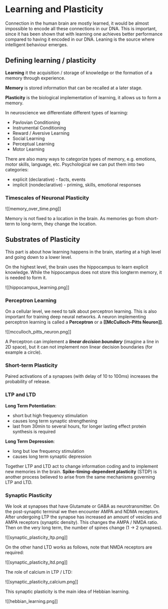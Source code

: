 # Learning and Plasticity
Connection in the human brain are mostly learned, it would be almost impossible to encode all these connections in our DNA. This is important, since it has been shown that with learning one achieves better performance compared to having it encoded in our DNA. Leaning is the source where intelligent behaviour emerges.

## Defining learning / plasticity
**Learning** it the acquisition / storage of knowledge or the formation of a memory through experience.

**Memory** is stored information that can be recalled at a later stage.

**Plasticity** is the biological implementation of learning, it allows us to form a memory.

In neuroscience we differentiate different types of learning:
- Pavlovian Conditioning
- Instrumental Conditioning
- Reward / Aversive Learning
- Social Learning
- Perceptual Learning
- Motor Learning

There are also many ways to categorize types of memory, e.g. emotions, motor skills, language, etc. Psychological we can put them into two categories:
- explicit (declarative) - facts, events
- implicit (nondeclarative) - priming, skills, emotional responses

### Timescales of Neuronal Plasticity

![[memory_over_time.png]]

Memory is not fixed to a location in the brain. As memories go from short-term to long-term, they change the location.

## Substrates of Plasticity
This part is about how learning happens in the brain, starting at a high level and going down to a lower level.

On the highest level, the brain uses the hippocampus to learn explicit knowledge. While the hippocampus does not store this longterm memory, it is needed to form it. 

![[hippocampus_learning.png]]

### Perceptron Learning
On a cellular level, we need to talk about perceptron learning. This is also important for training deep neural networks. A neuron implementing perceptron learning is called a **Perceptron** or a **[[McCulloch-Pitts Neuron]]**.

![[mcculloch_pitts_neuron.png]]

A Perceptron can implement a ***linear decision boundary*** (imagine a line in 2D space), but it can not implement non linear decision boundaries (for example a circle).

### Short-term Plasticity
Paired activations of a synapses (with delay of 10 to 100ms) increases the probability of release.

### LTP and LTD
**Long Term Potentiation**:
- short but high frequency stimulation
- causes long term synaptic strengthening
- last from 30min to several hours, for longer lasting effect protein synthesis is required

**Long Term Depression**:
- long but low frequency stimulation
- causes long term synaptic depression

Together LTP and LTD act to change information coding and to implement new memories in the brain. **Spike-timing-dependent plasticity** (STDP) is another process believed to arise from the same mechanisms governing LTP and LTD.

### Synaptic Plasticity
We look at synapses that have Glutamate or GABA as neurotransmitter. On the post-synaptic terminal we then encounter AMPA and NDMA receptors. After undergoing LTP the synapse has increased an amount of vesicles and AMPA receptors (synaptic density). This changes the AMPA / NMDA ratio. Then on the very long term, the number of spines change (1 -> 2 synapses).

![[synaptic_plasticity_ltp.png]]

On the other hand LTD works as follows, note that NMDA receptors are required:

![[synaptic_plasticity_ltd.png]]

The role of calcium in LTP / LTD:

![[synaptic_plasticity_calcium.png]]

This synaptic plasticity is the main idea of Hebbian learning. 

![[hebbian_learning.png]]


